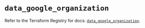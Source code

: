 # `data_google_organization`

Refer to the Terraform Registry for docs: [`data_google_organization`](https://registry.terraform.io/providers/hashicorp/google-beta/5.39.0/docs/data-sources/google_organization).
